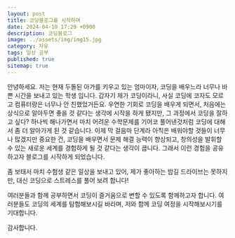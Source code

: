 ```yaml
---
layout: post
title: 코딩블로그를 시작하며
date: 2024-04-19 17:29 +0900
description: 코딩블로그
image: ../assets/img/img15.jpg
category: 자유
tags: 일상 공부
published: true
sitemap: true
---
```




안녕하세요.
저는 현재 두돌된 아가를 키우고 있는 엄마이자, 코딩을 배우느라 너무나 바쁜 시간을 보내고 있는 학생 입니다. 갑자기 제가 코딩이라니, 사실 코딩에 코자도 모르고 컴퓨터랑은 너무나 안 친했었거든요.
우연한 기회로 코딩을 배우게 되면서, 처음에는 상식으로 알아두면 좋을 것 같다는 생각에 시작을 하게 됐지만, 그 과정에서 코딩을 잘하고 싶다? 하나씩 해나가면서 마치 어려운 수학문제를 기어코 풀어낸것처럼 코딩에 대해서 좀 더 알아가게 된 것 같습니다.
이제 막 걸음마 단계라 아직은 배워야할 것들이 너무나 많겠지만 중요한 건, 코딩을 배우면서  문제 해결 능력이 향상되고, 창의성을 발휘할 수 있는 새로운 세계를 경험하게 될 것 같다는 생각이 큽니다. 그래서 이런 경험을 공유하고자 블로그를 시작하게 되었습니다.

좀 보태서 마치 수험생 같은 일상을 보내고 있어, 제가 좋아하는 밤길 드라이브는 못하지만, 대신 코딩으로 스트레스를 풀어 보려 합니다!

여러분들과 함께 공부하면서 코딩이 즐거움으로 변할 수 있도록 함께하고자 합니다. 여러분들도 코딩의 세계를 탐험해보시길 바라며, 저와 함께 코딩 여정을 시작해보시기를 기대합니다.

감사합니다.






